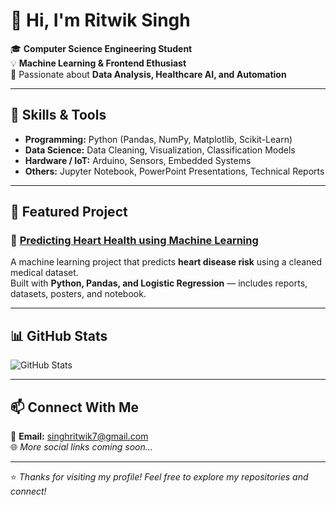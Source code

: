 # 👋 Hi, I'm Ritwik Singh

🎓 **Computer Science Engineering Student**  
💡 **Machine Learning & Frontend Ethusiast**  
🚀 Passionate about **Data Analysis, Healthcare AI, and Automation**

---

## 🔧 Skills & Tools

- **Programming:** Python (Pandas, NumPy, Matplotlib, Scikit-Learn)
- **Data Science:** Data Cleaning, Visualization, Classification Models
- **Hardware / IoT:** Arduino, Sensors, Embedded Systems
- **Others:** Jupyter Notebook, PowerPoint Presentations, Technical Reports

---

## 📌 Featured Project

### 🔹 [Predicting Heart Health using Machine Learning](https://github.com/singhritwik7/predicting-heart-health)

A machine learning project that predicts **heart disease risk** using a cleaned medical dataset.  
Built with **Python, Pandas, and Logistic Regression** — includes reports, datasets, posters, and notebook.

---

## 📊 GitHub Stats

![GitHub Stats](https://github-readme-stats.vercel.app/api?username=singhritwik7&show_icons=true&theme=tokyonight)

---

## 📫 Connect With Me

📧 **Email:** singhritwik7@gmail.com  
🌐 *More social links coming soon...*

---

⭐ _Thanks for visiting my profile! Feel free to explore my repositories and connect!_
